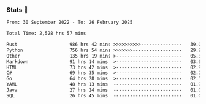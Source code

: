 ### Stats 👋
<!--START_SECTION:waka-->

```txt
From: 30 September 2022 - To: 26 February 2025

Total Time: 2,528 hrs 57 mins

Rust                   986 hrs 42 mins >>>>>>>>>>---------------   39.02 %
Python                 756 hrs 54 mins >>>>>>>------------------   29.93 %
Other                  135 hrs 19 mins >------------------------   05.35 %
Markdown               91 hrs 14 mins  >------------------------   03.61 %
HTML                   73 hrs 42 mins  >------------------------   02.91 %
C#                     69 hrs 35 mins  >------------------------   02.75 %
Go                     64 hrs 28 mins  >------------------------   02.55 %
YAML                   48 hrs 13 mins  -------------------------   01.91 %
Java                   27 hrs 24 mins  -------------------------   01.08 %
SQL                    26 hrs 45 mins  -------------------------   01.06 %
```

<!--END_SECTION:waka-->

<!--
**buhaytza2005/buhaytza2005** is a ✨ _special_ ✨ repository because its `README.md` (this file) appears on your GitHub profile.

Here are some ideas to get you started:

- 🔭 I’m currently working on ...
- 🌱 I’m currently learning ...
- 👯 I’m looking to collaborate on ...
- 🤔 I’m looking for help with ...
- 💬 Ask me about ...
- 📫 How to reach me: ...
- 😄 Pronouns: ...
- ⚡ Fun fact: ...
-->


